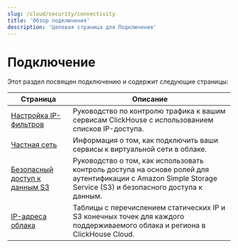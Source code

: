 ```yaml
---
slug: /cloud/security/connectivity
title: 'Обзор подключения'
description: 'Целевая страница для Подключения'
---
```



# Подключение

Этот раздел посвящен подключению и содержит следующие страницы:

| Страница                                                                 | Описание                                                                                                                   |
|-------------------------------------------------------------------------|---------------------------------------------------------------------------------------------------------------------------|
| [Настройка IP-фильтров](/cloud/security/setting-ip-filters)     | Руководство по контролю трафика к вашим сервисам ClickHouse с использованием списков IP-доступа.                                          |
| [Частная сеть](/cloud/security/private-link-overview)           | Информация о том, как подключить ваши сервисы к виртуальной сети в облаке.                                                    |
| [Безопасный доступ к данным S3](/cloud/security/secure-s3)      | Руководство о том, как использовать контроль доступа на основе ролей для аутентификации с Amazon Simple Storage Service (S3) и безопасного доступа к данным. |
| [IP-адреса облака](/manage/security/cloud-endpoints-api)         | Таблицы с перечислением статических IP и S3 конечных точек для каждого поддерживаемого облака и региона в ClickHouse Cloud.                       |
